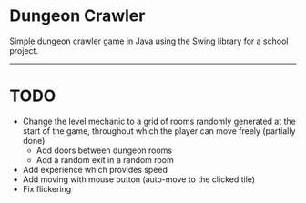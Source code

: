 # Dungeon Crawler

Simple dungeon crawler game in Java using the Swing library for a school project.

---
# TODO
* Change the level mechanic to a grid of rooms randomly generated at the start of the game, throughout which the player can move freely (partially done)
  * Add doors between dungeon rooms
  * Add a random exit in a random room
* Add experience which provides speed
* Add moving with mouse button (auto-move to the clicked tile)
* Fix flickering
